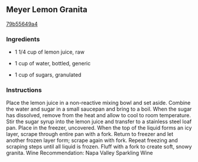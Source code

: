 ## Meyer Lemon Granita

[79b55649a4](http://www.foodnetwork.com/recipes/emeril-lagasse/meyer-lemon-granita-recipe.html)

### Ingredients

 - 1 1/4 cup of lemon juice, raw

 - 1 cup of water, bottled, generic

 - 1 cup of sugars, granulated

### Instructions

Place the lemon juice in a non-reactive mixing bowl and set aside. Combine the water and sugar in a small saucepan and bring to a boil. When the sugar has dissolved, remove from the heat and allow to cool to room temperature. Stir the sugar syrup into the lemon juice and transfer to a stainless steel loaf pan. Place in the freezer, uncovered. When the top of the liquid forms an icy layer, scrape through entire pan with a fork. Return to freezer and let another frozen layer form; scrape again with fork. Repeat freezing and scraping steps until all liquid is frozen. Fluff with a fork to create soft, snowy granita. Wine Recommendation: Napa Valley Sparkling Wine